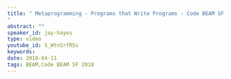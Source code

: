 ```yaml
---
title: " Metaprogramming - Programs that Write Programs - Code BEAM SF 2018
"
abstract: ""
speaker_id: jay-hayes
type: video
youtube_id: S_WtnSrfR5s
keywords: 
date: 2018-04-11
tags: BEAM,Code BEAM SF 2018
---
```



